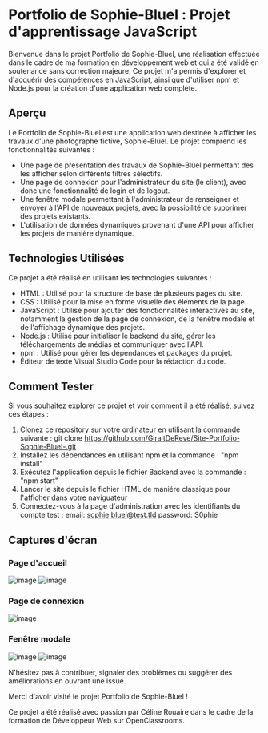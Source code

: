 # Portfolio de Sophie-Bluel : Projet d'apprentissage JavaScript

Bienvenue dans le projet Portfolio de Sophie-Bluel, une réalisation effectuée dans le cadre de ma formation en développement web et qui a été validé en soutenance sans correction majeure.
Ce projet m'a permis d'explorer et d'acquérir des compétences en JavaScript, ainsi que d'utiliser npm et Node.js pour la création d'une application web complète.

## Aperçu

Le Portfolio de Sophie-Bluel est une application web destinée à afficher les travaux d'une photographe fictive, Sophie-Bluel. Le projet comprend les fonctionnalités suivantes :

- Une page de présentation des travaux de Sophie-Bluel permettant des les afficher selon différents filtres sélectifs.
- Une page de connexion pour l'administrateur du site (le client), avec donc une fonctionnalité de login et de logout. 
- Une fenêtre modale permettant à l'administrateur de renseigner et envoyer à l'API de nouveaux projets, avec la possibilité de supprimer des projets existants.
- L'utilisation de données dynamiques provenant d'une API pour afficher les projets de manière dynamique.

## Technologies Utilisées

Ce projet a été réalisé en utilisant les technologies suivantes :

- HTML : Utilisé pour la structure de base de plusieurs pages du site.
- CSS : Utilisé pour la mise en forme visuelle des éléments de la page.
- JavaScript : Utilisé pour ajouter des fonctionnalités interactives au site, notamment la gestion de la page de connexion, de la fenêtre modale et de l'affichage dynamique des projets.
- Node.js : Utilisé pour initialiser le backend du site, gérer les téléchargements de médias et communiquer avec l'API.
- npm : Utilisé pour gérer les dépendances et packages du projet.
- Éditeur de texte Visual Studio Code pour la rédaction du code.

## Comment Tester

Si vous souhaitez explorer ce projet et voir comment il a été réalisé, suivez ces étapes :

1. Clonez ce repository sur votre ordinateur en utilisant la commande suivante :
git clone https://github.com/GiraltDeReve/Site-Portfolio-Sophie-Bluel-.git
2. Installez les dépendances en utilisant npm et la commande : "npm install"
3. Exécutez l'application depuis le fichier Backend avec la commande : "npm start"
4. Lancer le site depuis le fichier HTML de maniére classique pour l'afficher dans votre naviguateur
5. Connectez-vous à la page d'administration avec les identifiants du compte test :
email: sophie.bluel@test.tld
password: S0phie 


## Captures d'écran

### Page d'accueil

![image](https://github.com/GiraltDeReve/Site-Portfolio-Sophie-Bluel-/assets/113437966/5c8c0cd1-db13-4675-873a-7f64c4dbe707)
![image](https://github.com/GiraltDeReve/Site-Portfolio-Sophie-Bluel-/assets/113437966/0817aeea-a228-4e6a-b016-548e56ad9891)

### Page de connexion

![image](https://github.com/GiraltDeReve/Site-Portfolio-Sophie-Bluel-/assets/113437966/edabd72d-e98a-4cb5-acc8-b8d68f82da25)

### Fenêtre modale

![image](https://github.com/GiraltDeReve/Site-Portfolio-Sophie-Bluel-/assets/113437966/ded2f473-c108-4a5c-9c51-ccc3cf87489f)
![image](https://github.com/GiraltDeReve/Site-Portfolio-Sophie-Bluel-/assets/113437966/d215a673-f561-4d07-9458-2db4c7447b0c)

N'hésitez pas à contribuer, signaler des problèmes ou suggérer des améliorations en ouvrant une issue.

Merci d'avoir visité le projet Portfolio de Sophie-Bluel !

Ce projet a été réalisé avec passion par Céline Rouaire dans le cadre de la formation de Développeur Web sur OpenClassrooms.
